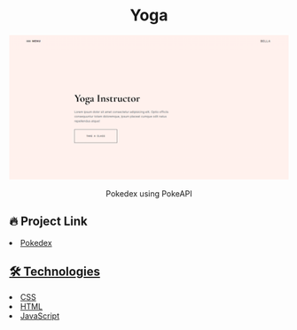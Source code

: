 # <div align="center"> Yoga </div>

<img src="./main.png" />
                             </a>
<p align="center"> Pokedex using PokeAPI </p>

## 🔥 Project Link


<li><a href="https://joaovporto.github.io/yoga/">Pokedex</li>

## 🛠️ Technologies



<li><a href="https://www.w3schools.com/css/">CSS</a></li>
<li><a href="https://www.w3schools.com/html/">HTML</a></li>
<li><a href="https://www.javascript.com/">JavaScript</a></li>

